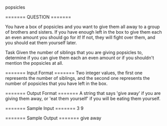 popsicles


======= QUESTION =======

You have a box of popsicles and you want to give them all away to a group of brothers and sisters. If you have enough left in the box to give them each an even amount you should go for it! If not, they will fight over them, and you should eat them yourself later.

Task
Given the number of siblings that you are giving popsicles to, determine if you can give them each an even amount or if you shouldn't mention the popsicles at all.

======= Input Format =======
Two integer values, the first one represents the number of siblings, and the second one represents the number of popsicles that you have left in the box.

======= Output Format =======
A string that says 'give away' if you are giving them away, or 'eat them yourself' if you will be eating them yourself.

======= Sample Input =======
 3 9

======= Sample Output =======
give away
